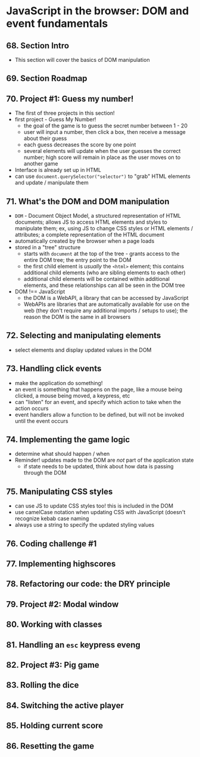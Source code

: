 # JavaScript in the browser: DOM and event fundamentals

## 68. Section Intro
* This section will cover the basics of DOM manipulation

## 69. Section Roadmap

## 70. Project #1: Guess my number!
* The first of three projects in this section!
* first project - Guess My Number!
  * the goal of the game is to guess the secret number between 1 - 20
  * user will input a number, then click a box, then receive a message about their guess
  * each guess decreases the score by one point
  * several elements will update when the user guesses the correct number; high score will remain in place as the user moves on to another game
* Interface is already set up in HTML
* can use `document.querySelector("selector")` to "grab" HTML elements and update / manipulate them

## 71. What's the DOM and DOM manipulation
* `DOM` - Document Object Model, a structured representation of HTML documents; allows JS to access HTML elements and styles to manipulate them; ex, using JS to change CSS styles or HTML elements / attributes; a complete representation of the HTML document
* automatically created by the browser when a page loads
* stored in a "tree" structure
  * starts with `document` at the top of the tree - grants access to the entire DOM tree; the entry point to the DOM
  * the first child element is *usually* the `<html>` element; this contains additional child elements (who are sibling elements to each other)
  * additional child elements will be contained within additional elements, and these relationships can all be seen in the DOM tree
* DOM !== JavaScript
  * the DOM is a WebAPI, a library that can be accessed by JavaScript
  * WebAPIs are libraries that are automatically available for use on the web (they don't require any additional imports / setups to use); the reason the DOM is the same in all browsers

## 72. Selecting and manipulating elements
* select elements and display updated values in the DOM

## 73. Handling click events
* make the application do something!
* an event is something that happens on the page, like a mouse being clicked, a mouse being moved, a keypress, etc
* can "listen" for an event, and specify which action to take when the action occurs
* event handlers allow a function to be defined, but will not be invoked until the event occurs

## 74. Implementing the game logic
* determine what should happen / when
* Reminder! updates made to the DOM are *not* part of the application state
  * if state needs to be updated, think about how data is passing through the DOM

## 75. Manipulating CSS styles
* can use JS to update CSS styles too! this is included in the DOM
* use camelCase notation when updating CSS with JavaScript (doesn't recognize kebab case naming
* always use a string to specify the updated styling values

## 76. Coding challenge #1

## 77. Implementing highscores

## 78. Refactoring our code: the DRY principle

## 79. Project #2: Modal window

## 80. Working with classes

## 81. Handling an `esc` keypress eveng

## 82. Project #3: Pig game

## 83. Rolling the dice

## 84. Switching the active player

## 85. Holding current score

## 86. Resetting the game